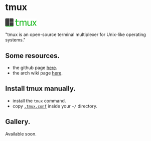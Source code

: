 # tmux

<img src="logo.png" width="100">

"tmux is an open-source terminal multiplexer for Unix-like operating systems."


## Some resources.
- the github page [here](https://en.wikipedia.org/wiki/Tmux).
- the arch wiki page [here](https://wiki.archlinux.org/title/tmux).

## Install tmux manually.
- install the `tmux` command.
- copy [`.tmux.conf`] inside your `~/` directory.

## Gallery.
Available soon.

[`.tmux.conf`]: ../../../.tmux.conf
